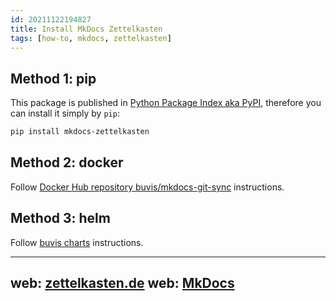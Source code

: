 ```yaml
---
id: 20211122194827
title: Install MkDocs Zettelkasten
tags: [how-to, mkdocs, zettelkasten]
---
```


## Method 1: pip

This package is published in [Python Package Index aka PyPI](https://pypi.org/project/mkdocs-zettelkasten/), therefore you can install it simply by `pip`:

```bash
pip install mkdocs-zettelkasten
```

## Method 2: docker

Follow [Docker Hub repository buvis/mkdocs-git-sync](https://hub.docker.com/repository/docker/buvis/mkdocs-git-sync) instructions.

## Method 3: helm

Follow [buvis charts](https://charts.buvis.net) instructions.

---

web: [zettelkasten.de](https://zettelkasten.de)
web: [MkDocs](https://github.com/mkdocs/mkdocs/)
---
